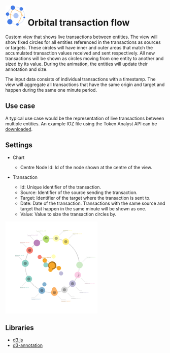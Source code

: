 # ![](icon.svg) Orbital transaction flow

Custom view that shows live transactions between entities. The view will show fixed circles for all entities referenced in the transactions as sources or targets. These circles will have inner and outer areas that match the accumulated transaction values received and sent respectively. All new transactions will be shown as circles moving from one entity to another and sized by its value. During the animation, the entities will update their annotation and size.

The input data consists of individual transactions with a timestamp.
The view will aggregate all transactions that have the same origin and target and happen during the same one minute period.

## Use case

A typical use case would be the representation of live transactions between multiple entities.
An example IOZ file using the Token Analyst API can be [downloaded](TokenAnalystDemo.ioz).

## Settings

 - Chart
    - Centre Node Id: Id of the node shown at the centre of the view.

 - Transaction
    - Id: Unique identifier of the transaction.
    - Source: Identifier of the source sending the transaction.
    - Target: Identifier of the target where the transaction is sent to.
    - Date: Date of the transaction. Transactions with the same source and target that happen in the same minute will be shown as one.
    - Value: Value to size the transaction circles by.

![screenshot](thumbnail.png)

## Libraries
 - [d3.js](https://d3js.org/)
 - [d3-annotation](https://d3-annotation.susielu.com/)

